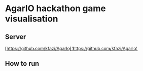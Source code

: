 # AgarIO hackathon game visualisation

## Server
[https://github.com/kfazi/AgarIo](https://github.com/kfazi/AgarIo)

## How to run
